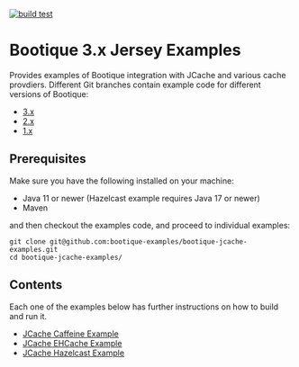 [![build test](https://github.com/bootique-examples/bootique-jcache-examples/actions/workflows/verify.yml/badge.svg)](https://github.com/bootique-examples/bootique-jcache-examples/actions/workflows/verify.yml)

# Bootique 3.x Jersey Examples

Provides examples of Bootique integration with JCache and various cache provdiers. Different Git branches contain 
example code for different versions of Bootique:

* [3.x](https://github.com/bootique-examples/bootique-jcache-examples/tree/3.x)
* [2.x](https://github.com/bootique-examples/bootique-jcache-examples/tree/2.x)
* [1.x](https://github.com/bootique-examples/bootique-jcache-examples/tree/1.x)

## Prerequisites

Make sure you have the following installed on your machine:

* Java 11 or newer (Hazelcast example requires Java 17 or newer)
* Maven

and then checkout the examples code, and proceed to individual examples:

```
git clone git@github.com:bootique-examples/bootique-jcache-examples.git
cd bootique-jcache-examples/
```

## Contents
Each one of the examples below has further instructions on how to build and run it.

* [JCache Caffeine Example](jcache-caffeine-example/)
* [JCache EHCache Example](jcache-ehcache-example/)
* [JCache Hazelcast Example](jcache-hazelcast-example/)
